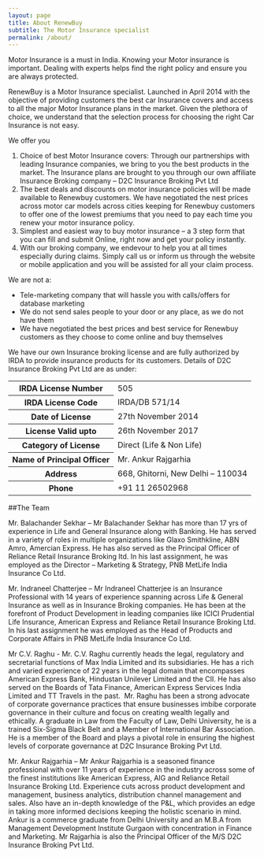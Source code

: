 ```yaml
---
layout: page
title: About RenewBuy
subtitle: The Motor Insurance specialist
permalink: /about/
---
```


Motor Insurance is a must in India. Knowing your Motor insurance is important. Dealing with experts helps find the right policy and ensure you are always protected.

RenewBuy is a Motor Insurance specialist. Launched in April 2014 with the objective of providing customers the best car Insurance covers and access to all the major Motor Insurance plans in the market. Given the plethora of choice, we understand that the selection process for choosing the right Car Insurance is not easy. 

We offer you  

1. Choice of best Motor Insurance covers: Through our partnerships with leading Insurance companies, we bring to you the best products in the market. The Insurance plans are brought to you through our own affiliate Insurance Broking company – D2C Insurance Broking Pvt Ltd
2. The best deals and discounts on motor insurance policies will be made available to Renewbuy customers. We have negotiated the nest prices across motor car models across cities keeping for Renewbuy customers to offer one of the lowest premiums that you need to pay each time you renew your motor insurance policy. 
3. Simplest and easiest way to buy motor insurance – a 3 step form that you can fill and submit Online, right now and get your policy instantly.
4. With our broking company, we endevour to help you at all times especially during claims. Simply call us or inform us through the website or mobile application and you will be assisted for all your claim process. 

We are not a:

- Tele-marketing company that will hassle you with calls/offers for database marketing
- We do not send sales people to your door or any place, as we do not have them
- We have negotiated the best prices and best service for Renewbuy customers as they choose to come online and buy themselves

We have our own Insurance broking license and are fully authorized by IRDA to provide insurance products for its customers. Details of D2C Insurance Broking Pvt Ltd are as under:


<table>
    <tr>
        <th>IRDA License Number</th><td>505</td>
    </tr>
    <tr>
        <th>IRDA License Code</th><td>IRDA/DB 571/14</td>
    </tr>
    <tr>
        <th>Date of License</th><td>27th November 2014</td>
    </tr>
    <tr>
        <th>License Valid upto</th><td>26th November 2017</td>
    </tr>
    <tr>
        <th>Category of License</th><td>Direct (Life & Non Life)</td>
    </tr>
    <tr>
        <th>Name of Principal Officer</th><td>Mr. Ankur Rajgarhia</td>
    </tr>
    <tr>
        <th>Address</th>
        <td>
            668, Ghitorni, New Delhi – 110034
        </td>
    </tr>
    <tr>
        <th>Phone</th>
        <td> +91 11 26502968 </td>
    </tr>
</table>


##The Team

Mr. Balachander Sekhar – Mr Balachander Sekhar has more than 17 yrs of experience in Life and General Insurance along with Banking. He has served in a variety of roles in multiple organizations like Glaxo Smithkline, ABN Amro, Amercian Express. He has also served as the Principal Officer of Reliance Retail Insurance Broking ltd. In his last assignment, he was employed as the Director – Marketing & Strategy, PNB MetLife India Insurance Co Ltd. 

Mr. Indraneel Chatterjee – Mr Indraneel Chatterjee is an Insurance Professional with 14 years of experience spanning across Life & General Insurance as well as in Insurance Broking companies. He has been at the forefront of Product Development in leading companies like ICICI Prudential Life Insurance, American Express and Reliance Retail Insurance Broking Ltd. In his last assignment he was employed as the Head of Products and Corporate Affairs in PNB MetLife India Insurance Co Ltd.

Mr C.V. Raghu - Mr. C.V. Raghu currently heads the legal, regulatory and secretarial functions of Max India Limited and its subsidiaries. He has a rich and varied experience of 22 years in the legal domain that encompasses American Express Bank, Hindustan Unilever Limited and the CII. He has also served on the Boards of Tata Finance, American Express Services India Limited and TT Travels in the past.  Mr. Raghu has been a strong advocate of corporate governance practices that ensure businesses imbibe corporate governance in their culture and focus on creating wealth legally and ethically. A graduate in Law from the Faculty of Law, Delhi University, he is a trained Six-Sigma Black Belt and a Member of International Bar Association. He is a member of the Board and plays a pivotal role in ensuring the highest levels of corporate governance at D2C Insurance Broking Pvt Ltd.  

Mr. Ankur Rajgarhia – Mr Ankur Rajgarhia is a seasoned finance professional with over 11 years of experience in the industry across some of the finest institutions like American Express, AIG and Reliance Retail Insurance Broking Ltd. Experience cuts across product development and management, business analytics, distribution channel management and sales. Also have an in-depth knowledge of the P&L, which provides an edge in taking more informed decisions keeping the holistic scenario in mind. Ankur is a commerce graduate from Delhi University and an M.B.A from Management Development Institute Gurgaon with concentration in Finance and Marketing. Mr Rajgarhia is also the Principal Officer of the M/S D2C Insurance Broking Pvt Ltd.

